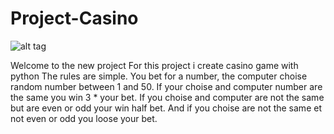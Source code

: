 # Project-Casino
![alt tag](https://media.joa.fr/dynmed/620/1.91-1/1920/jeux-casino-joa-st-cyprien-g-perret.jpeg)

Welcome to the new project
For this project i create casino game with python
The rules are simple.
You bet for a number, the computer choise random number between 1 and 50.
If your choise and computer number are the same you win 3 * your bet.
If you choise and computer are not the same but are even or odd your win half bet.
And if you choise are not the same et not even or odd you loose your bet.


